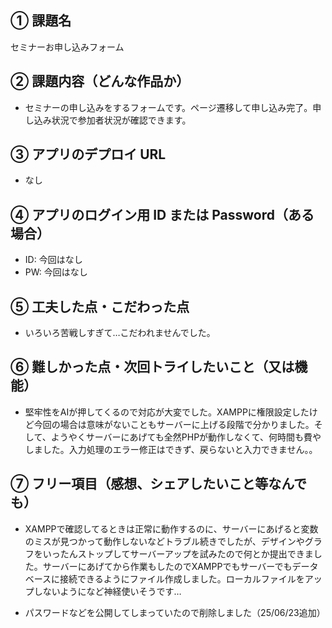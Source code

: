## ① 課題名

セミナーお申し込みフォーム

## ② 課題内容（どんな作品か）

- セミナーの申し込みをするフォームです。ページ遷移して申し込み完了。申し込み状況で参加者状況が確認できます。

## ③ アプリのデプロイ URL

- なし

## ④ アプリのログイン用 ID または Password（ある場合）

- ID: 今回はなし
- PW: 今回はなし

## ⑤ 工夫した点・こだわった点

- いろいろ苦戦しすぎて…こだわれませんでした。

## ⑥ 難しかった点・次回トライしたいこと（又は機能）

- 堅牢性をAIが押してくるので対応が大変でした。XAMPPに権限設定したけど今回の場合は意味がないこともサーバーに上げる段階で分かりました。そして、ようやくサーバーにあげても全然PHPが動作しなくて、何時間も費やしました。入力処理のエラー修正はできず、戻らないと入力できません。。

## ⑦ フリー項目（感想、シェアしたいこと等なんでも）

- XAMPPで確認してるときは正常に動作するのに、サーバーにあげると変数のミスが見つかって動作しないなどトラブル続きでしたが、デザインやグラフをいったんストップしてサーバーアップを試みたので何とか提出できました。サーバーにあげてから作業もしたのでXAMPPでもサーバーでもデータベースに接続できるようにファイル作成しました。ローカルファイルをアップしないようになど神経使いそうです…

- パスワードなどを公開してしまっていたので削除しました（25/06/23追加）
